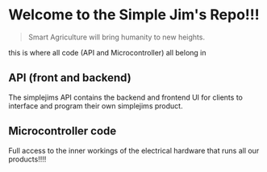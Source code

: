 # Welcome to the Simple Jim's Repo!!!

> Smart Agriculture will bring humanity to new heights.

this is where all code (API and Microcontroller) all belong in

## API (front and backend)

The simplejims API contains the backend and frontend UI for clients to interface and program their own simplejims product.

## Microcontroller code

Full access to the inner workings of the electrical hardware that runs all our products!!!!



